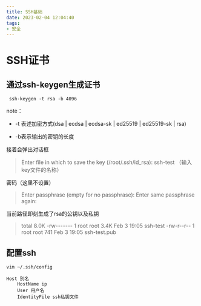 ```yaml
---
title: SSH基础
date: 2023-02-04 12:04:40
tags:
- 安全
---
```




# SSH证书



## 通过ssh-keygen生成证书

```shell
 ssh-keygen -t rsa -b 4096
```

note：

- -t 表述加密方式(dsa | ecdsa | ecdsa-sk | ed25519 | ed25519-sk | rsa)

- -b表示输出的密钥的长度



接着会弹出对话框

> Enter file in which to save the key (/root/.ssh/id_rsa): ssh-test （输入key文件的名称）



密码（这里不设置）

> Enter passphrase (empty for no passphrase):
> Enter same passphrase again:



当前路径即刻生成了rsa的公钥以及私钥

> total 8.0K
> -rw------- 1 root root 3.4K Feb  3 19:05 ssh-test
> -rw-r--r-- 1 root root  741 Feb  3 19:05 ssh-test.pub



## 配置ssh



```shell
vim ~/.ssh/config
```



```
Host 别名
	HostName ip
	User 用户名
	IdentityFile ssh私钥文件
```



